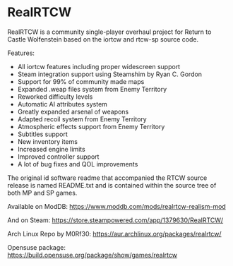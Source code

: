 # RealRTCW

RealRTCW is a community single-player overhaul project for Return to Castle Wolfenstein based on the iortcw and rtcw-sp source code.

Features:
* All iortcw features including proper widescreen support
* Steam integration support using Steamshim by Ryan C. Gordon
* Support for 99% of community made maps
* Expanded .weap files system from Enemy Territory
* Reworked difficulty levels
* Automatic AI attributes system
* Greatly expanded arsenal of weapons
* Adapted recoil system from Enemy Territory
* Atmospheric effects support from Enemy Territory
* Subtitles support
* New inventory items
* Increased engine limits
* Improved controller support
* A lot of bug fixes and QOL improvements

The original id software readme that accompanied the RTCW source release is named README.txt and is contained within the source tree of both MP and SP games.

Available on ModDB:
https://www.moddb.com/mods/realrtcw-realism-mod

And on Steam:
https://store.steampowered.com/app/1379630/RealRTCW/

Arch Linux Repo by M0Rf30:
https://aur.archlinux.org/packages/realrtcw/

Opensuse package:
https://build.opensuse.org/package/show/games/realrtcw
